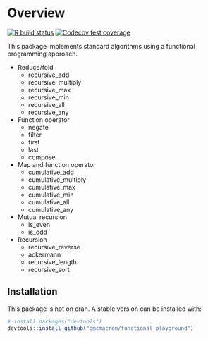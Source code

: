 
<!-- README.md is generated from README.Rmd. Please edit that file -->

# Overview

<!-- badges: start -->

[![R build
status](https://github.com/gmcmacran/functional_playground/workflows/R-CMD-check/badge.svg)](https://github.com/gmcmacran/functional_playground/actions)
[![Codecov test
coverage](https://codecov.io/gh/gmcmacran/functional_playground/branch/main/graph/badge.svg)](https://codecov.io/gh/gmcmacran/functional_playground?branch=master)
<!-- badges: end -->

This package implements standard algorithms using a functional
programming approach.

-   Reduce/fold
    -   recursive_add
    -   recursive_multiply
    -   recursive_max
    -   recursive_min
    -   recursive_all
    -   recursive_any
-   Function operator
    -   negate
    -   filter
    -   first
    -   last
    -   compose
-   Map and function operator
    -   cumulative_add
    -   cumulative_multiply
    -   cumulative_max
    -   cumulative_min
    -   cumulative_all
    -   cumulative_any
-   Mutual recursion
    -   is_even
    -   is_odd
-   Recursion
    -   recursive_reverse
    -   ackermann
    -   recursive_length
    -   recursive_sort

## Installation

This package is not on cran. A stable version can be installed with:

``` r
# install.packages("devtools")
devtools::install_github("gmcmacran/functional_playground")
```
